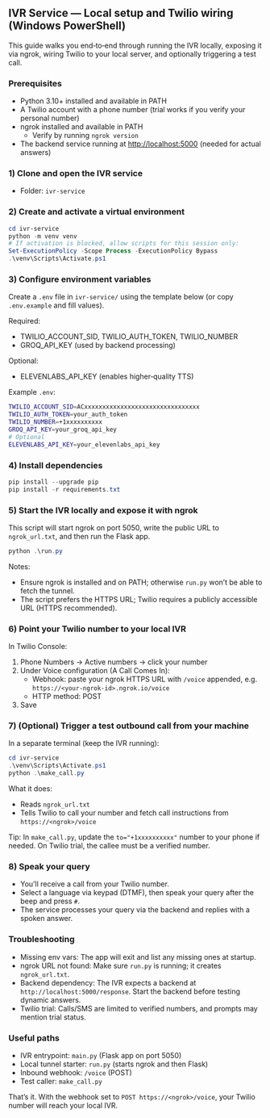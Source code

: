 ## IVR Service — Local setup and Twilio wiring (Windows PowerShell)

This guide walks you end‑to‑end through running the IVR locally, exposing it via ngrok, wiring Twilio to your local server, and optionally triggering a test call.

### Prerequisites
- Python 3.10+ installed and available in PATH
- A Twilio account with a phone number (trial works if you verify your personal number)
- ngrok installed and available in PATH
  - Verify by running `ngrok version`
- The backend service running at <http://localhost:5000> (needed for actual answers)

### 1) Clone and open the IVR service
- Folder: `ivr-service`

### 2) Create and activate a virtual environment
```powershell
cd ivr-service
python -m venv venv
# If activation is blocked, allow scripts for this session only:
Set-ExecutionPolicy -Scope Process -ExecutionPolicy Bypass
.\venv\Scripts\Activate.ps1
```

### 3) Configure environment variables
Create a `.env` file in `ivr-service/` using the template below (or copy `.env.example` and fill values).

Required:
- TWILIO_ACCOUNT_SID, TWILIO_AUTH_TOKEN, TWILIO_NUMBER
- GROQ_API_KEY (used by backend processing)

Optional:
- ELEVENLABS_API_KEY (enables higher‑quality TTS)

Example `.env`:

```bash
TWILIO_ACCOUNT_SID=ACxxxxxxxxxxxxxxxxxxxxxxxxxxxxxxxx
TWILIO_AUTH_TOKEN=your_auth_token
TWILIO_NUMBER=+1xxxxxxxxxx
GROQ_API_KEY=your_groq_api_key
# Optional
ELEVENLABS_API_KEY=your_elevenlabs_api_key
```

### 4) Install dependencies
```powershell
pip install --upgrade pip
pip install -r requirements.txt
```

### 5) Start the IVR locally and expose it with ngrok
This script will start ngrok on port 5050, write the public URL to `ngrok_url.txt`, and then run the Flask app.

```powershell
python .\run.py
```

Notes:
- Ensure ngrok is installed and on PATH; otherwise `run.py` won’t be able to fetch the tunnel.
- The script prefers the HTTPS URL; Twilio requires a publicly accessible URL (HTTPS recommended).

### 6) Point your Twilio number to your local IVR
In Twilio Console:
1. Phone Numbers → Active numbers → click your number
2. Under Voice configuration (A Call Comes In):
   - Webhook: paste your ngrok HTTPS URL with `/voice` appended, e.g.
     `https://<your-ngrok-id>.ngrok.io/voice`
   - HTTP method: POST
3. Save

### 7) (Optional) Trigger a test outbound call from your machine
In a separate terminal (keep the IVR running):
```powershell
cd ivr-service
.\venv\Scripts\Activate.ps1
python .\make_call.py
```

What it does:
- Reads `ngrok_url.txt`
- Tells Twilio to call your number and fetch call instructions from `https://<ngrok>/voice`

Tip: In `make_call.py`, update the `to="+1xxxxxxxxxx"` number to your phone if needed. On Twilio trial, the callee must be a verified number.

### 8) Speak your query
- You’ll receive a call from your Twilio number.
- Select a language via keypad (DTMF), then speak your query after the beep and press `#`.
- The service processes your query via the backend and replies with a spoken answer.

### Troubleshooting
- Missing env vars: The app will exit and list any missing ones at startup.
- ngrok URL not found: Make sure `run.py` is running; it creates `ngrok_url.txt`.
- Backend dependency: The IVR expects a backend at `http://localhost:5000/response`. Start the backend before testing dynamic answers.
- Twilio trial: Calls/SMS are limited to verified numbers, and prompts may mention trial status.

### Useful paths
- IVR entrypoint: `main.py` (Flask app on port 5050)
- Local tunnel starter: `run.py` (starts ngrok and then Flask)
- Inbound webhook: `/voice` (POST)
- Test caller: `make_call.py`

That’s it. With the webhook set to `POST https://<ngrok>/voice`, your Twilio number will reach your local IVR.
